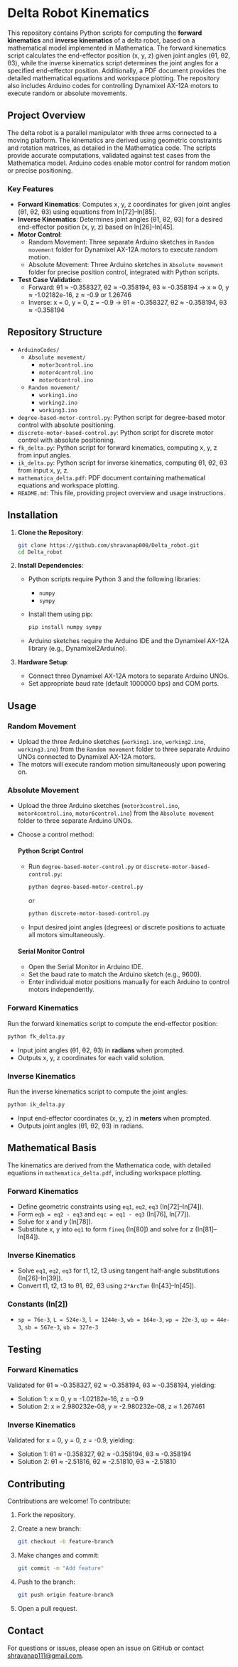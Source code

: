 # Delta Robot Kinematics

This repository contains Python scripts for computing the **forward kinematics** and **inverse kinematics** of a delta robot, based on a mathematical model implemented in Mathematica. The forward kinematics script calculates the end-effector position (x, y, z) given joint angles (θ1, θ2, θ3), while the inverse kinematics script determines the joint angles for a specified end-effector position. Additionally, a PDF document provides the detailed mathematical equations and workspace plotting. The repository also includes Arduino codes for controlling Dynamixel AX-12A motors to execute random or absolute movements.

## Project Overview

The delta robot is a parallel manipulator with three arms connected to a moving platform. The kinematics are derived using geometric constraints and rotation matrices, as detailed in the Mathematica code. The scripts provide accurate computations, validated against test cases from the Mathematica model. Arduino codes enable motor control for random motion or precise positioning.

### Key Features
- **Forward Kinematics**: Computes x, y, z coordinates for given joint angles (θ1, θ2, θ3) using equations from In[72]–In[85].
- **Inverse Kinematics**: Determines joint angles (θ1, θ2, θ3) for a desired end-effector position (x, y, z) based on In[26]–In[45].
- **Motor Control**: 
  - Random Movement: Three separate Arduino sketches in `Random movement` folder for Dynamixel AX-12A motors to execute random motion.
  - Absolute Movement: Three Arduino sketches in `Absolute movement` folder for precise position control, integrated with Python scripts.
- **Test Case Validation**:
  - Forward: θ1 ≈ -0.358327, θ2 ≈ -0.358194, θ3 ≈ -0.358194 → x ≈ 0, y ≈ -1.02182e-16, z ≈ -0.9 or 1.26746
  - Inverse: x = 0, y = 0, z = -0.9 → θ1 ≈ -0.358327, θ2 ≈ -0.358194, θ3 ≈ -0.358194

## Repository Structure

- `ArduinoCodes/`
  - `Absolute movement/`
    - `motor3control.ino`
    - `motor4control.ino`
    - `motor6control.ino`
  - `Random movement/`
    - `working1.ino`
    - `working2.ino`
    - `working3.ino`
- `degree-based-motor-control.py`: Python script for degree-based motor control with absolute positioning.
- `discrete-motor-based-control.py`: Python script for discrete motor control with absolute positioning.
- `fk_delta.py`: Python script for forward kinematics, computing x, y, z from input angles.
- `ik_delta.py`: Python script for inverse kinematics, computing θ1, θ2, θ3 from input x, y, z.
- `mathematica_delta.pdf`: PDF document containing mathematical equations and workspace plotting.
- `README.md`: This file, providing project overview and usage instructions.

## Installation

1. **Clone the Repository**:

   ```bash
   git clone https://github.com/shravanap000/Delta_robot.git
   cd Delta_robot
   ```

2. **Install Dependencies**:

   - Python scripts require Python 3 and the following libraries:
     - `numpy`
     - `sympy`
   - Install them using pip:

     ```bash
     pip install numpy sympy
     ```

   - Arduino sketches require the Arduino IDE and the Dynamixel AX-12A library (e.g., Dynamixel2Arduino).

3. **Hardware Setup**:
   - Connect three Dynamixel AX-12A motors to separate Arduino UNOs.
   - Set appropriate baud rate (default 1000000 bps) and COM ports.

## Usage

### Random Movement

- Upload the three Arduino sketches (`working1.ino`, `working2.ino`, `working3.ino`) from the `Random movement` folder to three separate Arduino UNOs connected to Dynamixel AX-12A motors.
- The motors will execute random motion simultaneously upon powering on.

### Absolute Movement

- Upload the three Arduino sketches (`motor3control.ino`, `motor4control.ino`, `motor6control.ino`) from the `Absolute movement` folder to three separate Arduino UNOs.
- Choose a control method:

  #### Python Script Control
  - Run `degree-based-motor-control.py` or `discrete-motor-based-control.py`:
    ```bash
    python degree-based-motor-control.py
    ```
    or
    ```bash
    python discrete-motor-based-control.py
    ```
  - Input desired joint angles (degrees) or discrete positions to actuate all motors simultaneously.

  #### Serial Monitor Control
  - Open the Serial Monitor in Arduino IDE.
  - Set the baud rate to match the Arduino sketch (e.g., 9600).
  - Enter individual motor positions manually for each Arduino to control motors independently.

### Forward Kinematics

Run the forward kinematics script to compute the end-effector position:
```bash
python fk_delta.py
```
- Input joint angles (θ1, θ2, θ3) in **radians** when prompted.
- Outputs x, y, z coordinates for each valid solution.

### Inverse Kinematics

Run the inverse kinematics script to compute the joint angles:
```bash
python ik_delta.py
```
- Input end-effector coordinates (x, y, z) in **meters** when prompted.
- Outputs joint angles (θ1, θ2, θ3) in radians.

## Mathematical Basis

The kinematics are derived from the Mathematica code, with detailed equations in `mathematica_delta.pdf`, including workspace plotting.

### Forward Kinematics
- Define geometric constraints using `eq1`, `eq2`, `eq3` (In[72]–In[74]).
- Form `eqb = eq2 - eq3` and `eqc = eq1 - eq3` (In[76], In[77]).
- Solve for x and y (In[78]).
- Substitute x, y into `eq1` to form `fineq` (In[80]) and solve for z (In[81]–In[84]).

### Inverse Kinematics
- Solve `eq1`, `eq2`, `eq3` for t1, t2, t3 using tangent half-angle substitutions (In[26]–In[39]).
- Convert t1, t2, t3 to θ1, θ2, θ3 using `2*ArcTan` (In[43]–In[45]).

### Constants (In[2])
- `sp = 76e-3`, `L = 524e-3`, `l = 1244e-3`, `wb = 164e-3`, `wp = 22e-3`, `up = 44e-3`, `sb = 567e-3`, `ub = 327e-3`

## Testing

### Forward Kinematics
Validated for θ1 ≈ -0.358327, θ2 ≈ -0.358194, θ3 ≈ -0.358194, yielding:
- Solution 1: x ≈ 0, y ≈ -1.02182e-16, z ≈ -0.9
- Solution 2: x ≈ 2.980232e-08, y ≈ -2.980232e-08, z ≈ 1.267461

### Inverse Kinematics
Validated for x = 0, y = 0, z = -0.9, yielding:
- Solution 1: θ1 ≈ -0.358327, θ2 ≈ -0.358194, θ3 ≈ -0.358194
- Solution 2: θ1 ≈ -2.51816, θ2 ≈ -2.51810, θ3 ≈ -2.51810

## Contributing

Contributions are welcome! To contribute:

1. Fork the repository.
2. Create a new branch:

   ```bash
   git checkout -b feature-branch
   ```

3. Make changes and commit:

   ```bash
   git commit -m "Add feature"
   ```

4. Push to the branch:

   ```bash
   git push origin feature-branch
   ```

5. Open a pull request.

## Contact

For questions or issues, please open an issue on GitHub or contact [shravanap111@gmail.com](mailto:shravanap111@gmail.com).
